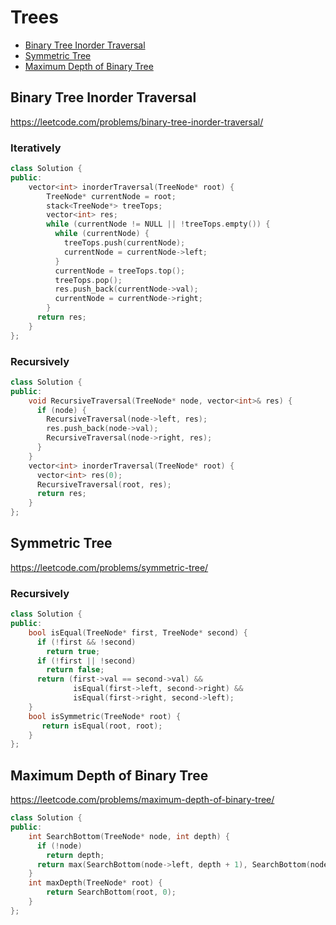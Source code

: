 # Trees

+ [Binary Tree Inorder Traversal](#binary-tree-inorder-traversal)
+ [Symmetric Tree](#symmetric-tree)
+ [Maximum Depth of Binary Tree](#maximum-depth-of-binary-tree)

## Binary Tree Inorder Traversal

https://leetcode.com/problems/binary-tree-inorder-traversal/

### Iteratively

```C++
class Solution {
public:
    vector<int> inorderTraversal(TreeNode* root) {
        TreeNode* currentNode = root;
        stack<TreeNode*> treeTops;
        vector<int> res;
        while (currentNode != NULL || !treeTops.empty()) {
          while (currentNode) {
            treeTops.push(currentNode);
            currentNode = currentNode->left;
          }
          currentNode = treeTops.top();
          treeTops.pop();
          res.push_back(currentNode->val);
          currentNode = currentNode->right;
        }
      return res;
    }
};
```

### Recursively

```C++
class Solution {
public:
    void RecursiveTraversal(TreeNode* node, vector<int>& res) {
      if (node) {
        RecursiveTraversal(node->left, res);
        res.push_back(node->val);
        RecursiveTraversal(node->right, res);
      }
    }
    vector<int> inorderTraversal(TreeNode* root) {
      vector<int> res(0);
      RecursiveTraversal(root, res);
      return res;
    }
};
```

## Symmetric Tree

https://leetcode.com/problems/symmetric-tree/

### Recursively

```C++
class Solution {
public:
    bool isEqual(TreeNode* first, TreeNode* second) {
      if (!first && !second)
        return true;
      if (!first || !second)
        return false;
      return (first->val == second->val) &&
              isEqual(first->left, second->right) &&
              isEqual(first->right, second->left);
    }
    bool isSymmetric(TreeNode* root) {
       return isEqual(root, root);
    }
};
```

## Maximum Depth of Binary Tree

https://leetcode.com/problems/maximum-depth-of-binary-tree/

```C++
class Solution {
public:
    int SearchBottom(TreeNode* node, int depth) {
      if (!node)
        return depth;
      return max(SearchBottom(node->left, depth + 1), SearchBottom(node->right, depth + 1));
    }
    int maxDepth(TreeNode* root) {
        return SearchBottom(root, 0);
    }
};
```
